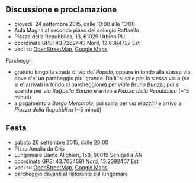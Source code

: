 ## Discussione e proclamazione

* giovedi' 24 settembre 2015, dalle 10:00 alle 13:00
* Aula Magna al secondo piano del collegio Raffaello
* Piazza della Repubblica, 13, 61029 Urbino PU
* coordinate GPS: 43.7262449 Nord, 12.6364727 Est
* vedi su [OpenStreetMap](https://www.openstreetmap.org/relation/2801220#map=18/43.72641/12.63650&layers=C), [Google Maps](https://www.google.com/maps/place/43°43'34.4"N+12°38'10.9"E/@43.7262449,12.6364727,208m)

Parcheggi:

* gratuito lungo la strada di *via del Popolo*, oppure in fondo alla stessa via dove c'e' un parcheggio piu' grande.  Da li' si sale per la stessa via o (se si e' arrivati in fondo al parcheggione) per *viale Bruno Buozzi*;  poi si scende per *via Raffaello Sanzio* e arrivo a *Piazza della Repubblica* (~15 minuti)
* a pagamento a *Borgo Mercatale*, poi salita per *via Mazzini* e arrivo a *Piazza della Repubblica* (~5 minuti)

## Festa

* sabato 26 settembre 2015, dalle 20:00
* Pizza Amalia da Cris
* Lungomare Dante Alighieri, 158, 60019 Senigallia AN
* coordinate GPS: 43.7054591 Nord, 13.2392407 Est
* vedi su [OpenStreetMap](https://www.openstreetmap.org/way/311095063), [Google Maps](https://www.google.com/maps/place/Pizza+Amalia+Da+Cris/@43.7054591,13.2392407,17z)
* parcheggio davanti al ristorante sul lungomare
